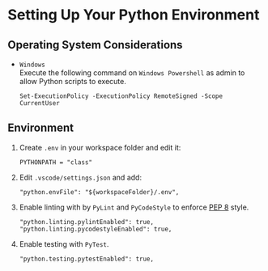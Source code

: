 # Setting Up Your Python Environment

## Operating System Considerations

* `Windows`  
   Execute the following command on `Windows Powershell` as admin to allow Python scripts to execute.

   ```
   Set-ExecutionPolicy -ExecutionPolicy RemoteSigned -Scope CurrentUser 
   ```

## Environment

1. Create `.env` in your workspace folder and edit it:

   ```
   PYTHONPATH = "class"
   ```
  
2. Edit `.vscode/settings.json` and add:

   ```
   "python.envFile": "${workspaceFolder}/.env",
   ```

3. Enable linting with by `PyLint` and `PyCodeStyle` to enforce [PEP 8](https://www.python.org/dev/peps/pep-0008/) style.

   ```
   "python.linting.pylintEnabled": true,
   "python.linting.pycodestyleEnabled": true,

   ```

4. Enable testing with `PyTest`.

   ```
   "python.testing.pytestEnabled": true,
   ```
